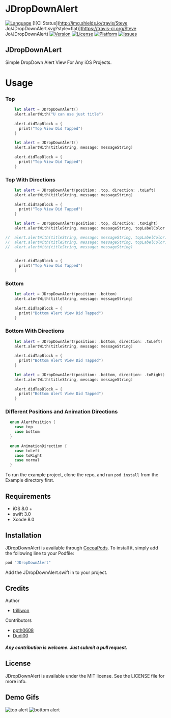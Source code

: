 # JDropDownAlert

[![Language](http://img.shields.io/badge/language-swift-brightgreen.svg?style=flat
)](https://developer.apple.com/swift)
[![CI Status](http://img.shields.io/travis/Steve Jo/JDropDownAlert.svg?style=flat)](https://travis-ci.org/Steve Jo/JDropDownAlert)
[![Version](https://img.shields.io/cocoapods/v/JDropDownAlert.svg?style=flat)](http://cocoapods.org/pods/JDropDownAlert)
[![License](https://img.shields.io/cocoapods/l/JDropDownAlert.svg?style=flat)](http://cocoapods.org/pods/JDropDownAlert)
[![Platform](https://img.shields.io/cocoapods/p/JDropDownAlert.svg?style=flat)](http://cocoapods.org/pods/JDropDownAlert)
[![Issues](https://img.shields.io/github/issues/trillione/JDropDownAlert.svg?style=flat)](https://github.com/trillione/JDropDownAlert/issues?state=open)
## JDropDownALert
Simple DropDown Alert View For Any iOS Projects.

# Usage

### Top

```Swift
    let alert = JDropDownAlert()
    alert.alertWith("U can use just title")
    
    alert.didTapBlock = {
      print("Top View Did Tapped")
    }
    
    let alert = JDropDownAlert()
    alert.alertWith(titleString, message: messageString)
    
    alert.didTapBlock = {
      print("Top View Did Tapped")
    }
```

### Top With Directions

```Swift
    let alert = JDropDownAlert(position: .top, direction: .toLeft)
    alert.alertWith(titleString, message: messageString)
    
    alert.didTapBlock = {
      print("Top View Did Tapped")
    }
    
    let alert = JDropDownAlert(position: .top, direction: .toRight)
    alert.alertWith(titleString, message: messageString, topLabelColor: UIColor.white, messageLabelColor: UIColor.darkGray, backgroundColor: UIColor.brown)

//  alert.alertWith(titleString, message: messageString, topLabelColor: UIColor.white, messageLabelColor: UIColor.darkGray)
//  alert.alertWith(titleString, message: messageString, topLabelColor: UIColor.white)
//  alert.alertWith(titleString, message: messageString)

    
    alert.didTapBlock = {
      print("Top View Did Tapped")
    }
```

### Bottom

```Swift
    let alert = JDropDownAlert(position: .bottom)
    alert.alertWith(titleString, message: messageString)
    
    alert.didTapBlock = {
      print("Bottom Alert View Did Tapped")
    }
```

### Bottom With Directions
```Swift
    let alert = JDropDownAlert(position: .bottom, direction: .toLeft)
    alert.alertWith(titleString, message: messageString)
    
    alert.didTapBlock = {
      print("Bottom Alert View Did Tapped")
    }
    
    let alert = JDropDownAlert(position: .bottom, direction: .toRight)
    alert.alertWith(titleString, message: messageString)
    
    alert.didTapBlock = {
      print("Bottom Alert View Did Tapped")
    }
```

### Different Positions and Animation Directions
```Swift
  enum AlertPosition {
    case top
    case bottom
  }
  
  enum AnimationDirection {
    case toLeft
    case toRight
    case normal
  }
```


To run the example project, clone the repo, and run `pod install` from the Example directory first.


## Requirements

+ iOS 8.0 + 
+ swift 3.0
+ Xcode 8.0

## Installation

JDropDownAlert is available through [CocoaPods](http://cocoapods.org). To install
it, simply add the following line to your Podfile:

```ruby
pod "JDropDownAlert"
```

Add the JDropDownAlert.swift in to your project.


## Credits

Author
- [trilliwon](https://github.com/trilliwon)

Contributors
- [ppth0608](https://github.com/ppth0608)
- [Dudi00](https://github.com/Dudi00)


##### Any contribution is welcome. Just submit a pull request.

## License

JDropDownAlert is available under the MIT license. See the LICENSE file for more info.


## Demo Gifs

![top alert](https://cloud.githubusercontent.com/assets/14218787/15983592/e208537c-2fe7-11e6-85d5-55ce0abfc798.gif)
![bottom alert](https://cloud.githubusercontent.com/assets/14218787/15983591/e1ec599c-2fe7-11e6-8956-54ae855d868a.gif)

